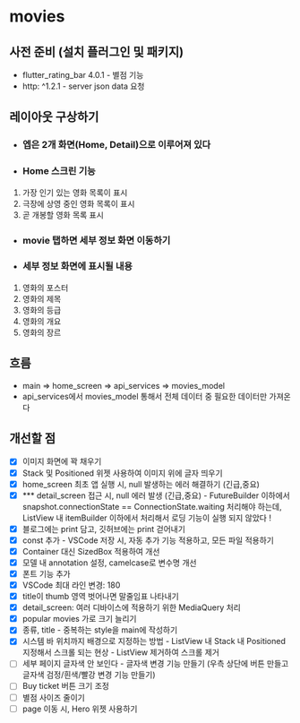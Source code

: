 # movies


## 사전 준비 (설치 플러그인 및 패키지)
- flutter_rating_bar 4.0.1 - 별점 기능
- http: ^1.2.1 - server json data 요청


## 레이아웃 구상하기
- ### 엡은 2개 화면(Home, Detail)으로 이루어져 있다 
- ### Home 스크린 기능 
1. 가장 인기 있는 영화 목록이 표시 
2. 극장에 상영 중인 영화 목록이 표시
3. 곧 개봉할 영화 목록 표시


- ### movie 탭하면 세부 정보 화면 이동하기
- ### 세부 정보 화면에 표시될 내용
1. 영화의 포스터
2. 영화의 제목
3. 영화의 등급
4. 영화의 개요
5. 영화의 장르


## 흐름
- main => home_screen => api_services => movies_model
- api_services에서 movies_model 통해서 전체 데이터 중 필요한 데이터만 가져온다


## 개선할 점
- [x] 이미지 화면에 꽉 채우기
- [x] Stack 및 Positioned 위젯 사용하여 이미지 위에 글자 띄우기
- [x] home_screen 최초 앱 실행 시, null 발생하는 에러 해결하기 (긴급,중요) 
- [x] *** detail_screen 접근 시, null 에러 발생 (긴급,중요) - FutureBuilder 이하에서 snapshot.connectionState == ConnectionState.waiting 처리해야 하는데, ListView 내 itemBuilder 이하에서 처리해서 로딩 기능이 실행 되지 않았다 !
- [x] 블로그에는 print 담고, 깃허브에는 print 걷어내기
- [x] const 추가 - VSCode 저장 시, 자동 추가 기능 적용하고, 모든 파일 적용하기
- [x] Container 대신 SizedBox 적용하여 개선
- [x] 모델 내 annotation 설정, camelcase로 변수명 개선
- [x] 폰트 기능 추가 
- [x] VSCode 최대 라인 변경: 180
- [x] title이 thumb 영역 벗어나면 말줄임표 나타내기
- [x] detail_screen: 여러 디바이스에 적용하기 위한 MediaQuery 처리
- [x] popular movies 가로 크기 늘리기
- [x] 종류, title - 중복하는 style을 main에 작성하기
- [x] 시스템 바 위치까지 배경으로 지정하는 방법 - ListView 내 Stack 내 Positioned 지정해서 스크롤 되는 현상 - ListView 제거하여 스크롤 제거
- [ ] 세부 페이지 글자색 안 보인다 - 글자색 변경 기능 만들기 (우측 상단에 버튼 만들고 글자색 검정/흰색/빨강 변경 기능 만들기)
- [ ] Buy ticket 버튼 크기 조정
- [ ] 별점 사이즈 줄이기
- [ ] page 이동 시, Hero 위젯 사용하기
